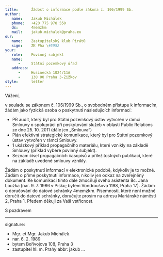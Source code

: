 ```yaml
---
title:      Žádost o informace podle zákona č. 106/1999 Sb.
author:
   name:    Jakub Michálek
   phone:   +420 775 978 550
   ds:      4memzkm
   mail:    jakub.michalek@praha.eu
our:
   name:    Zastupitelský klub Pirátů
   sign:    ZK Pha \#5952
your:
   role:    Povinný subjekt
   name:    
      -     Státní pozemkový úřad
   address:
      -     Husinecká 1024/11A
      -     130 00 Praha 3-Žižkov
style:      letter
---
```


Vážení,

v souladu se zákonem č. 106/1999 Sb., o svobodném přístupu k informacím, žádám jako fyzická osoba o poskytnutí následujících informací:

* PR audit, který byl pro Státní pozemkový ústav vytvořen v rámci Smlouvy o spolupráci při poskytování služeb v oblasti Public Relations ze dne 25. 10. 2011 (dále jen „Smlouva“)
* Plán efektivní strategické komunikace, který byl pro Státní pozemkový ústav vytvořen v rámci Smlouvy.
* 1 ukázkový příklad propagačního materiálu, které vznikly na základě Smlouvy (příklad vybere povinný subjekt). 
* Seznam čísel propagačních časopisů a příležitostných publikací, které na základě uvedené smlouvy vznikly. 

Žádám o poskytnutí informací v elektronické podobě, kdykoliv je to možné. Žádám o přímé poskytnutí informace, nikoliv jen odkaz na zveřejněný dokument. Ke komunikaci tímto dále zmocňuji svého asistenta Bc. Jana Loužka (nar. 9. 7. 1986 v Písku; bytem Vondroušova 1198, Praha 17). Žádám o doručování do datové schránky 4memzkm. Písemnosti, které není možné doručit do datové schránky, doručujte prosím na adresu Mariánské náměstí 2, Praha 1. Předem děkuji za Vaši vstřícnost.

S pozdravem

---
signature: 
  - Mgr. et Mgr. Jakub Michálek
  - nar. 6. 2. 1989
  - bytem Bořivojova 108, Praha 3
  - zastupitel hl. m. Prahy
abbr:       jakub
...
